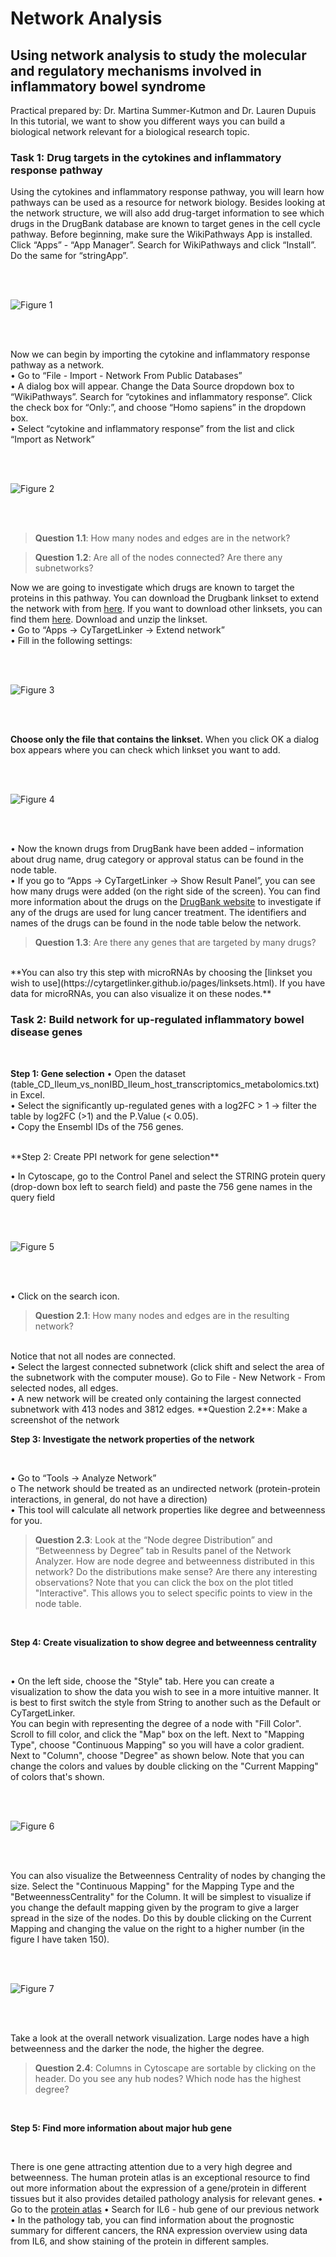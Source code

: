 # Network Analysis
## Using network analysis to study the molecular and regulatory mechanisms involved in inflammatory bowel syndrome

Practical prepared by: Dr. Martina Summer-Kutmon and Dr. Lauren Dupuis
<br />
In this tutorial, we want to show you different ways you can build a biological network relevant for a biological research topic. 

### Task 1: Drug targets in the cytokines and inflammatory response pathway

Using the cytokines and inflammatory response pathway, you will learn how pathways can be used as a resource for network biology. Besides looking at the network structure, we will also add drug-target information to see which drugs in the DrugBank database are known to target genes in the cell cycle pathway.
Before beginning, make sure the WikiPathways App is installed. Click “Apps” - “App Manager”. Search for WikiPathways and click “Install”. 
Do the same for “stringApp”.

<br />
<br />

![Figure 1](Figures/Net_1.png)

<br />
<br />

Now we can begin by importing the cytokine and inflammatory response pathway as a network.
<br />
•	Go to “File - Import - Network From Public Databases”
<br />
•	A dialog box will appear. Change the Data Source dropdown box to “WikiPathways”. Search for “cytokines and inflammatory response”. Click the check box for “Only:”, and choose “Homo sapiens” in the dropdown box. 
<br />
•	Select “cytokine and inflammatory response” from the list and click “Import as Network”

<br />
<br />

![Figure 2](Figures/Net_2.png)

<br />
<br />

> **Question 1.1**: How many nodes and edges are in the network?	

> **Question 1.2**: Are all of the nodes connected? Are there any subnetworks? 

Now we are going to investigate which drugs are known to target the proteins in this pathway.
You can download the Drugbank linkset to extend the network with from [here](https://ndownloader.figshare.com/files/21623682?private_link=32aae0822ffdd1f5660b). If you want to download other linksets, you can find them [here](https://cytargetlinker.github.io/pages/linksets.html).
Download and unzip the linkset.
<br />
•	Go to “Apps → CyTargetLinker → Extend network”
<br />
•	Fill in the following settings: 

<br />
<br />

![Figure 3](Figures/Net_3.png)

<br />
<br />

**Choose only the file that contains the linkset.** When you click OK a dialog box appears where you can check which linkset you want to add.

<br />
<br />

![Figure 4](Figures/Net_4.png)

<br />
<br />

•	Now the known drugs from DrugBank have been added – information about drug name, drug category or approval status can be found in the node table.
<br />
•	If you go to “Apps → CyTargetLinker → Show Result Panel”, you can see how many drugs were added (on the right side of the screen). You can find more information about the drugs on the [DrugBank website](http://www.drugbank.ca/) to investigate if any of the drugs are used for lung cancer treatment.  The identifiers and names of the drugs can be found in the node table below the network. 
<br />
> **Question 1.3**: Are there any genes that are targeted by many drugs?

<br />
**You can also try this step with microRNAs by choosing the [linkset you wish to use](https://cytargetlinker.github.io/pages/linksets.html). If you have data for microRNAs, you can also visualize it on these nodes.** 

### Task 2: Build network for up-regulated inflammatory bowel disease genes

<br />

**Step 1: Gene selection**
•	Open the dataset (table_CD_Ileum_vs_nonIBD_Ileum_host_transcriptomics_metabolomics.txt) in Excel. 
<br />
•	Select the significantly up-regulated genes with a log2FC > 1 → filter the table by log2FC (>1) and the P.Value (< 0.05). 
<br />
•	Copy the Ensembl IDs of the 756 genes.

<br />
**Step 2: Create PPI network for gene selection**
<br />

•	In Cytoscape, go to the Control Panel and select the STRING protein query (drop-down box left to search field) and paste the 756 gene names in the query field 

<br />
<br />

![Figure 5](Figures/Net_5.png)

<br />
<br />

•	Click on the search icon.

> **Question 2.1**: How many nodes and edges are in the resulting network?	
<br />
 Notice that not all nodes are connected.
<br />
•	Select the largest connected subnetwork (click shift and select the area of the subnetwork with the computer mouse). Go to File - New Network - From selected nodes, all edges.
<br />
•	A new network will be created only containing the largest connected subnetwork with 413 nodes and 3812 edges.
**Question 2.2**: Make a screenshot of the network

<br />

**Step 3: Investigate the network properties of the network**

<br />

•	Go to “Tools → Analyze Network”
<br />
o	The network should be treated as an undirected network (protein-protein interactions, in general, do not have a direction)
<br />
•	This tool will calculate all network properties like degree and betweenness for you.
<br />

> **Question 2.3**: Look at the “Node degree Distribution” and “Betweenness by Degree” tab in Results panel of the Network Analyzer. How are node degree and betweenness distributed in this network? Do the distributions make sense? Are there any interesting observations?
Note that you can click the box on the plot titled "Interactive". This allows you to select specific points to view in the node table.

<br />

**Step 4: Create visualization to show degree and betweenness centrality**

<br />

•	On the left side, choose the "Style" tab. Here you can create a visualization to show the data you wish to see in a more intuitive manner. It is best to first switch the style from String to another such as the Default or CyTargetLinker. 
<br />
You can begin with representing the degree of a node with "Fill Color". Scroll to fill color, and click the "Map" box on the left. Next to "Mapping Type", choose "Continuous Mapping" so you will have a color gradient. Next to "Column", choose "Degree" as shown below. Note that you can change the colors and values by double clicking on the "Current Mapping" of colors that's shown.

<br />
<br />

![Figure 6](Figures/Net_6.png)

<br />
<br />

You can also visualize the Betweenness Centrality of nodes by changing the size. Select the "Continuous Mapping" for the Mapping Type and the "BetweennessCentrality" for the Column. It will be simplest to visualize if you change the default mapping given by the program to give a larger spread in the size of the nodes. Do this by double clicking on the Current Mapping and changing the value on the right to a higher number (in the figure I have taken 150). 

<br />
<br />

![Figure 7](Figures/Net_7.png)

<br />
<br />

Take a look at the overall network visualization. Large nodes have a high betweenness and the darker the node, the higher the degree.
> **Question 2.4**: Columns in Cytoscape are sortable by clicking on the header. Do you see any hub nodes? Which node has the highest degree?

<br />

**Step 5: Find more information about major hub gene**

<br />

There is one gene attracting attention due to a very high degree and betweenness. The human protein atlas is an exceptional resource to find out more information about the expression of a gene/protein in different tissues but it also provides detailed pathology analysis for relevant genes. 
•	Go to the [protein atlas](https://www.proteinatlas.org/) 
•	Search for IL6 - hub gene of our previous network
•	In the pathology tab, you can find information about the prognostic summary for different cancers, the RNA expression overview using data from IL6, and show staining of the protein in different samples. 





